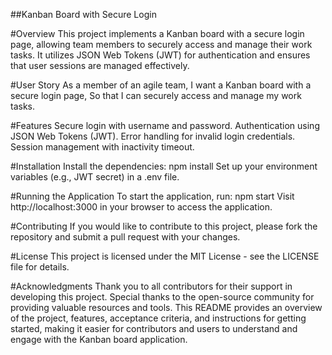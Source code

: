 ##Kanban Board with Secure Login

#Overview
This project implements a Kanban board with a secure login page, allowing team members to securely access and manage their work tasks. It utilizes JSON Web Tokens (JWT) for authentication and ensures that user sessions are managed effectively.

#User Story
As a member of an agile team,
I want a Kanban board with a secure login page,
So that I can securely access and manage my work tasks.

#Features
Secure login with username and password.
Authentication using JSON Web Tokens (JWT).
Error handling for invalid login credentials.
Session management with inactivity timeout.

#Installation
Install the dependencies:
npm install
Set up your environment variables (e.g., JWT secret) in a .env file.

#Running the Application
To start the application, run:
npm start
Visit http://localhost:3000 in your browser to access the application.

#Contributing
If you would like to contribute to this project, please fork the repository and submit a pull request with your changes.

#License
This project is licensed under the MIT License - see the LICENSE file for details.

#Acknowledgments
Thank you to all contributors for their support in developing this project.
Special thanks to the open-source community for providing valuable resources and tools.
This README provides an overview of the project, features, acceptance criteria, and instructions for getting started, making it easier for contributors and users to understand and engage with the Kanban board application.